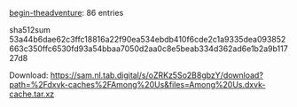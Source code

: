 [begin-theadventure](https://github.com/begin-theadventure): 86 entries

sha512sum 53a44b6dae62c3ffc18816a22f90ea534ebdb410f6cde2c1a9335dea093852663c350ffc6530fd93a54bbaa7050d2aa0c8e5beab334d362ad6e1b2a9b11727d8


 Download: https://sam.nl.tab.digital/s/oZRKz5So2B8gbzY/download?path=%2Fdxvk-caches%2FAmong%20Us&files=Among%20Us.dxvk-cache.tar.xz
